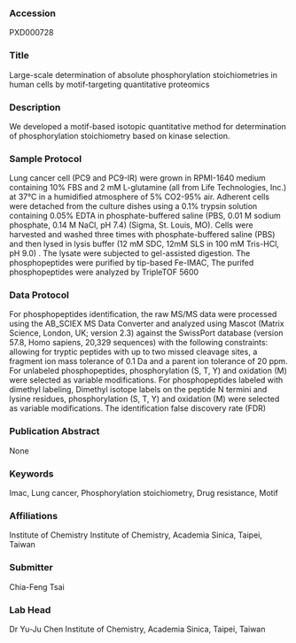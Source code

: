 ### Accession
PXD000728

### Title
Large-scale determination of absolute phosphorylation stoichiometries in human cells by motif-targeting quantitative proteomics

### Description
We developed a motif-based isotopic quantitative method for determination of phosphorylation stoichiometry based on kinase selection.

### Sample Protocol
Lung cancer cell (PC9 and PC9-IR) were grown in RPMI-1640 medium containing 10% FBS and 2 mM L-glutamine (all from Life Technologies, Inc.) at 37°C in a humidified atmosphere of 5% CO2-95% air. Adherent cells were detached from the culture dishes using a 0.1% trypsin solution containing 0.05% EDTA in phosphate-buffered saline (PBS, 0.01 M sodium phosphate, 0.14 M NaCl, pH 7.4) (Sigma, St. Louis, MO). Cells were harvested and washed three times with phosphate-buffered saline (PBS) and then lysed in lysis buffer (12 mM SDC, 12mM SLS in 100 mM Tris-HCl, pH 9.0) . The lysate were  subjected to gel-assisted digestion. The phosphopeptides were purified by tip-based Fe-IMAC, The purifed phosphopeptides were analyzed by TripleTOF 5600

### Data Protocol
For phosphopeptides identification, the raw MS/MS data were processed using the AB_SCIEX MS Data Converter and analyzed using Mascot (Matrix Science, London, UK; version 2.3) against the SwissPort database (version 57.8, Homo sapiens, 20,329 sequences) with the following constraints: allowing for tryptic peptides with up to two missed cleavage sites, a fragment ion mass tolerance of 0.1 Da and a parent ion tolerance of 20 ppm. For unlabeled phosphopeptides, phosphorylation (S, T, Y) and oxidation (M) were selected as variable modifications. For phosphopeptides labeled with dimethyl labeling, Dimethyl isotope labels on the peptide N termini and lysine residues, phosphorylation (S, T, Y) and oxidation (M) were selected as variable modifications. The identification false discovery rate (FDR)

### Publication Abstract
None

### Keywords
Imac, Lung cancer, Phosphorylation stoichiometry, Drug resistance, Motif

### Affiliations
Institute of Chemistry
Institute of Chemistry, Academia Sinica, Taipei, Taiwan

### Submitter
Chia-Feng Tsai

### Lab Head
Dr Yu-Ju Chen
Institute of Chemistry, Academia Sinica, Taipei, Taiwan


